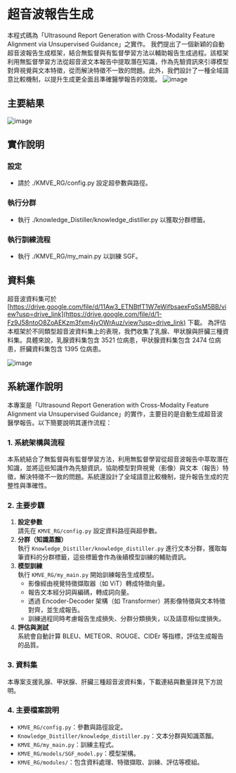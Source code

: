 # 超音波報告生成
本程式碼為「Ultrasound Report Generation with Cross-Modality Feature Alignment via Unsupervised Guidance」之實作。
我們提出了一個新穎的自動超音波報告生成框架，結合無監督與有監督學習方法以輔助報告生成過程。該框架利用無監督學習方法從超音波文本報告中提取潛在知識，作為先驗資訊來引導模型對齊視覺與文本特徵，從而解決特徵不一致的問題。此外，我們設計了一種全域語意比較機制，以提升生成更全面且準確醫學報告的效能。
![image](https://github.com/LijunRio/Ultrasound-Report-Generation/assets/91274335/63fe3ae3-293a-45b1-af9a-099468c644fc)

## 主要結果
![image](https://github.com/LijunRio/Ultrasound-Report-Generation/assets/91274335/c216ef5e-8bea-4ca5-8214-de339a136861)

## 實作說明
### 設定
- 請於 ./KMVE_RG/config.py 設定超參數與路徑。

### 執行分群
- 執行 ./knowledge_Distiller/knowledge_distiller.py 以獲取分群標籤。

### 執行訓練流程
- 執行 ./KMVE_RG/my_main.py 以訓練 SGF。

## 資料集
超音波資料集可於 [https://drive.google.com/file/d/11Aw3_ETNBtfT1W7eWifbsaexFqSsM5BB/view?usp=drive_link](https://drive.google.com/file/d/1-Fz9J58ntoO8ZoAEKzm3fxm4jvOWrAuz/view?usp=drive_link) 下載。
為評估本框架於不同類型超音波資料集上的表現，我們收集了乳腺、甲狀腺與肝臟三種資料集。具體來說，乳腺資料集包含 3521 位病患，甲狀腺資料集包含 2474 位病患，肝臟資料集包含 1395 位病患。

![image](https://github.com/LijunRio/Ultrasound-Report-Generation/assets/91274335/d3bb3c79-7ad9-4cfa-92be-07a63734b4da)

## 系統運作說明

本專案是「Ultrasound Report Generation with Cross-Modality Feature Alignment via Unsupervised Guidance」的實作，主要目的是自動生成超音波醫學報告。以下簡要說明其運作流程：

### 1. 系統架構與流程
本系統結合了無監督與有監督學習方法，利用無監督學習從超音波報告中萃取潛在知識，並將這些知識作為先驗資訊，協助模型對齊視覺（影像）與文本（報告）特徵，解決特徵不一致的問題。系統還設計了全域語意比較機制，提升報告生成的完整性與準確性。

### 2. 主要步驟
1. **設定參數**  
   請先在 `KMVE_RG/config.py` 設定資料路徑與超參數。
2. **分群（知識蒸餾）**  
   執行 `Knowledge_Distiller/knowledge_distiller.py` 進行文本分群，獲取每筆資料的分群標籤，這些標籤會作為後續模型訓練的輔助資訊。
3. **模型訓練**  
   執行 `KMVE_RG/my_main.py` 開始訓練報告生成模型。
   - 影像經由視覺特徵擷取器（如 ViT）轉成特徵向量。
   - 報告文本經分詞與編碼，轉成詞向量。
   - 透過 Encoder-Decoder 架構（如 Transformer）將影像特徵與文本特徵對齊，並生成報告。
   - 訓練過程同時考慮報告生成損失、分群分類損失，以及語意相似度損失。
4. **評估與測試**  
   系統會自動計算 BLEU、METEOR、ROUGE、CIDEr 等指標，評估生成報告的品質。

### 3. 資料集
本專案支援乳腺、甲狀腺、肝臟三種超音波資料集，下載連結與數量詳見下方說明。

### 4. 主要檔案說明
- `KMVE_RG/config.py`：參數與路徑設定。
- `Knowledge_Distiller/knowledge_distiller.py`：文本分群與知識蒸餾。
- `KMVE_RG/my_main.py`：訓練主程式。
- `KMVE_RG/models/SGF_model.py`：模型架構。
- `KMVE_RG/modules/`：包含資料處理、特徵擷取、訓練、評估等模組。